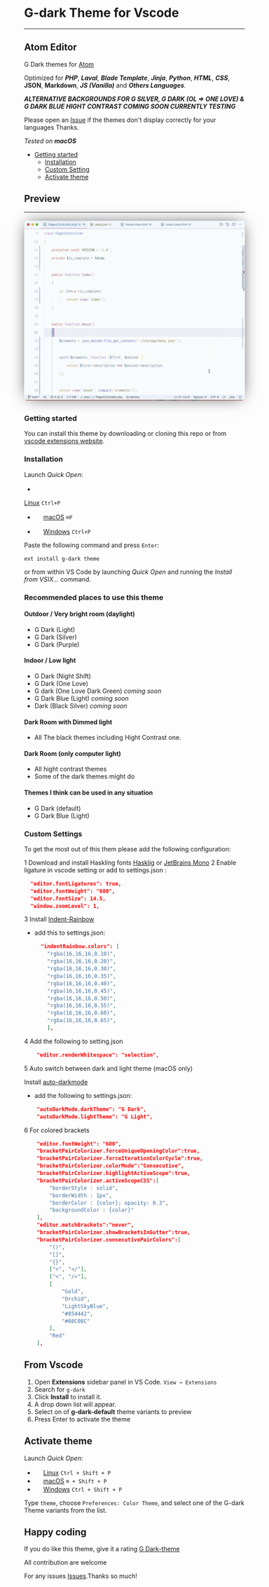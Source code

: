 # G-dark Theme for Vscode

---

## Atom Editor

G Dark themes for [Atom](https://atom.io/users/stoneC0der)

Optimized for ***PHP***, ***Laval***, ***Blade Template***, ***Jinja***, ***Python***, ***HTML***, ***CSS***, **JSON**, **Markdown**, ***JS (Vanilla)*** and ***Others Languages***.

***ALTERNATIVE BACKGROUNDS FOR G SILVER, G DARK (OL => ONE LOVE) & G DARK BLUE HIGHT CONTRAST COMING SOON CURRENTLY TESTING***

Please open an [Issue](https://github.com/stonec0der/g-dark-theme/issues) if the themes don't display correctly for your languages Thanks.

*Tested on **macOS***

- [Getting started](#getting-started)
  - [Installation](#installation)
  - [Custom Setting](#custom-settings)
  - [Activate theme](#activate-theme)

## Preview  

---

<img src="https://raw.githubusercontent.com/stoneC0der/g-dark-theme/master/images/preview.gif" style="margin:5px auto;border-radius:6px;box-shadow:0px 0px 35px -10px rgba(10,10,10,0.90)">

### Getting started

You can install this theme by downloading or cloning this repo or from [vscode extensions website](https://marketplace.visualstudio.com/items?itemName=StoneC0der.g-dark-theme).

### Installation

Launch *Quick Open*:

- <img src="https://www.kernel.org/theme/images/logos/favicon.png" width=16 height=16/>

<a href="https://code.visualstudio.com/shortcuts/keyboard-shortcuts-linux.pdf">Linux</a> `Ctrl+P`

- <img src="https://developer.apple.com/favicon.ico" width=16 height=16/> <a href="https://code.visualstudio.com/shortcuts/keyboard-shortcuts-macos.pdf">macOS</a> `⌘P`

- <img src="https://www.microsoft.com/favicon.ico" width=16 height=16/> <a href="https://code.visualstudio.com/shortcuts/keyboard-shortcuts-windows.pdf">Windows</a> `Ctrl+P`

Paste the following command and press `Enter`:

```shell
ext install g-dark theme
```

<!-- #### Packaged VSIX Extension

[Download the latest .vsix release](https://marketplace.visualstudio.com/_apis/public/gallery/publishers/Equinusocio/vsextensions/vsc-material-theme/latest/vspackage) file from the marketplace and install it from the command line

```shell
code --install-extension vsc-g-dark-theme-*.*.*.vsix
``` -->

or from within VS Code by launching *Quick Open* and running the *Install from VSIX...* command.

### Recommended places to use this theme

#### Outdoor / Very bright room (daylight)

- G Dark (Light)
- G Dark (Silver)
- G Dark (Purple)

#### Indoor / Low light

- G Dark (Night Shift)
- G Dark (One Love)
- G dark (One Love Dark Green) *coming soon*
- G Dark Blue (Light) *coming soon*
- Dark (Black Silver) *coming soon*

#### Dark Room with Dimmed light

- All The black themes including Hight Contrast one.

#### Dark Room (only computer light)

- All hight contrast themes
- Some of the dark themes might do

#### Themes I think can be used in any situation

- G Dark (default)
- G Dark Blue (Light)

### Custom Settings

To get the most out of this them please add the following configuration:

1 Download and install Haskling fonts
  [Hasklig](https://github.com/i-tu/Hasklig, "Hasklig") or [JetBrains Mono](https://www.jetbrains.com/lp/mono/)
2 Enable ligature in vscode setting or add to settings.json :

```json
  "editor.fontLigatures": true,
  "editor.fontWeight": "600",
  "editor.fontSize": 14.5,
  "window.zoomLevel": 1,
```

3 Install [Indent-Rainbow](https://marketplace.visualstudio.com/items?itemName=oderwat.indent-rainbow, "Indent-Rainbow")

- add this to settings.json:

  ```json
    "indentRainbow.colors": [
      "rgba(16,16,16,0.10)",
      "rgba(16,16,16,0.20)",
      "rgba(16,16,16,0.30)",
      "rgba(16,16,16,0.35)",
      "rgba(16,16,16,0.40)",
      "rgba(16,16,16,0.45)",
      "rgba(16,16,16,0.50)",
      "rgba(16,16,16,0.55)",
      "rgba(16,16,16,0.60)",
      "rgba(16,16,16,0.65)",
      ],
  ```

4 Add the following to setting.json

```json
    "editor.renderWhitespace": "selection",
```

5 Auto switch between dark and light theme (macOS only)

  Install [auto-darkmode](https://marketplace.visualstudio.com/items?itemName=LinusU.auto-dark-mode, "Auto Dark Mode")

- add the following to settings.json:

```json
    "autoDarkMode.darkTheme": "G Dark",
    "autoDarkMode.lightTheme": "G Light",
```

6 For colored brackets

```json
    "editor.fontWeight": "600",
    "bracketPairColorizer.forceUniqueOpeningColor":true,
    "bracketPairColorizer.forceIterationColorCycle":true,
    "bracketPairColorizer.colorMode":"Consecutive",
    "bracketPairColorizer.highlightActiveScope":true,
    "bracketPairColorizer.activeScopeCSS":[
        "borderStyle : solid",
        "borderWidth : 1px",
        "borderColor : {color}; opacity: 0.3",
        "backgroundColor : {color}"
    ],
    "editor.matchBrackets":"never",
    "bracketPairColorizer.showBracketsInGutter":true,
    "bracketPairColorizer.consecutivePairColors":[
        "()",
        "[]",
        "{}",
        ["<", "</"],
        ["<", "/>"],
        [
            "Gold",
            "Orchid",
            "LightSkyBlue",
            "#854442",
            "#08C08C"
        ],
        "Red"
    ],
```

## From Vscode

1. Open **Extensions** sidebar panel in VS Code. `View → Extensions`
2. Search for `g-dark`
3. Click **Install** to install it.
4. A drop down list will appear.
5. Select on of **g-dark-default** theme variants to preview
6. Press Enter to activate the theme

## Activate theme

Launch *Quick Open*:

- <img src="https://www.kernel.org/theme/images/logos/favicon.png" width=16 height=16/> <a href="https://code.visualstudio.com/shortcuts/keyboard-shortcuts-linux.pdf">Linux</a> `Ctrl + Shift + P`
- <img src="https://developer.apple.com/favicon.ico" width=16 height=16/> <a href="https://code.visualstudio.com/shortcuts/keyboard-shortcuts-macos.pdf">macOS</a> `⌘ + Shift + P`
- <img src="https://www.microsoft.com/favicon.ico" width=16 height=16/> <a href="https://code.visualstudio.com/shortcuts/keyboard-shortcuts-windows.pdf">Windows</a> `Ctrl + Shift + P`

Type `theme`, choose `Preferences: Color Theme`, and select one of the G-dark Theme variants from the list.

## Happy coding

If you do like this theme, give it a rating [G Dark-theme](https://marketplace.visualstudio.com/items?itemName=StoneC0der.g-dark-theme, "G Dark-theme")

All contribution are welcome

For any issues [Issues](https://github.com/stonec0der/g-dark-theme/issues).Thanks so much!
